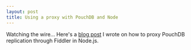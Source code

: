 ```yaml
---
layout: post
title: Using a proxy with PouchDB and Node
---
```

Watching the wire... Here's a [blog post](https://lukevanhorn.azurewebsites.net/how-to-proxy-pouchdb-replication-to-fiddler/) I wrote on how to proxy PouchDB replication through Fiddler in Node.js.

